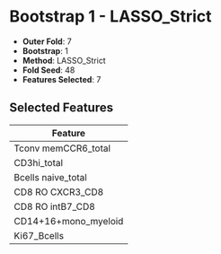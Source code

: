 # Bootstrap 1 - LASSO_Strict

- **Outer Fold**: 7
- **Bootstrap**: 1
- **Method**: LASSO_Strict
- **Fold Seed**: 48
- **Features Selected**: 7

## Selected Features

| Feature |
|---------|
| Tconv memCCR6_total |
| CD3hi_total |
| Bcells naive_total |
| CD8 RO CXCR3_CD8 |
| CD8 RO intB7_CD8 |
| CD14+16+mono_myeloid |
| Ki67_Bcells |
